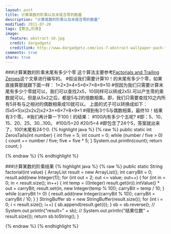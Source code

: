 ```yaml
---
layout: post
title: 计算某数的阶乘以及末尾含零的数量
description: "计算某数的阶乘以及末尾含零的数量"
modified: 2011-07-20
tags: [算法,阶乘]
image:
  feature: abstract-10.jpg
  credit: dargadgetz
  creditlink: http://www.dargadgetz.com/ios-7-abstract-wallpaper-pack-for-iphone-5-and-ipod-touch-retina/
comments: true
share: true  
---
```


###计算某数的阶乘末尾有多少个零
这个算法主要参考[Factorials and Trailing Zeroes](http://www.purplemath.com/modules/factzero.htm)这个文章进行编写的。
#假设我们需要计算10！的末尾有多少个零，如果直接算那就跟下面一样：
1×2×3×4×5×6×7×8×9×10
#但因为我们只需要计算末尾有多少个零就可以，我们可以查找2x5，10(同样可以转成2x5).可以产生零的乘数就可以。但是从5x2之后，都是5与2的倍数相乘。即，我们只需要查找10之内所有5并有与之相对的偶数相乘成10就可以。
上面的式子可以转换成如下：
(5x5×5)x(2x2x2)x2×3××6×7×8×9×1
#得到有3个5与偶数相乘，最终10！结果有3个零。
#我们再计算一下100！的结果：
#100内有多少个五呢?
#即：5、10、15、20、25、30...100。
#100/5=20
#20/5=4
#即包含了24个5，答案就出来了，100!末尾有24个0.
{% highlight java %}
{% raw %}
	public static int ZerosTails(int number) {
		int five = 5;
		int count = 0;
		while (number / five > 0) {
			count += number / five;
			five = five * 5;
		}
		System.out.println(count);
		return count;
	}
	
{% endraw %}
{% endhighlight %}

###计算某数的阶乘结果
{% highlight java %}
{% raw %}
	public static String factorial(int value) {
		ArrayList result = new ArrayList();
		int carryBit = 0;
		result.add(new Integer(1));
		for (int out = 2; out <= value; out++) {
			for (int in = 0; in < result.size(); in++) {
				int temp = ((Integer) result.get(in)).intValue() * out
						+ carryBit;
				result.set(in, new Integer(temp % 10));
				carryBit = temp / 10;
			}
			while (carryBit != 0) {
				result.add(new Integer(carryBit % 10));
				carryBit = carryBit / 10;
			}
		}
		StringBuffer sb = new StringBuffer(result.size());
		for (int i = 0; i < result.size(); i++) {
			sb.append(result.get(i));
		}
		sb = sb.reverse();
		// System.out.println("result=" + sb);
		// System.out.println("结果位数" + result.size());
		return sb.toString();
	}

{% endraw %}
{% endhighlight %}